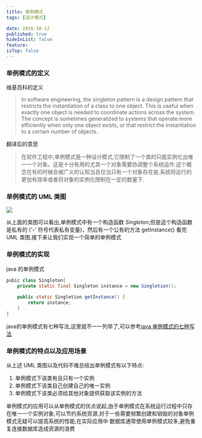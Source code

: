 ```yaml
---
title: 单例模式
tags: [设计模式]

date: 2016-10-12
published: true
hideInList: false
feature: 
isTop: false
---
```







### 单例模式的定义
维基百科的定义
>In software engineering, the singleton pattern is a design pattern that restricts the instantiation of a class to one object. This is useful when exactly one object is needed to coordinate actions across the system. The concept is sometimes generalized to systems that operate more efficiently when only one object exists, or that restrict the instantiation to a certain number of objects. 

翻译后的意思
>在软件工程中,单例模式是一种设计模式,它限制了一个类的只能实例化出唯一一个对象。这是十分有用的尤其一个对象需要协调整个系统运作.这个概念在有的时候会被广义的认知当且仅当只有一个对象存在是,系统将运行的更加有效率或者将对象的实例化限制在一定的数量下.


### 单例模式的 UML 类图
![](http://ww3.sinaimg.cn/large/d9e82fa4jw1f8premihj7j20et084wf0.jpg)

从上面的类图可以看出,单例模式中有一个构造函数 *Singleton*,但是这个构造函数是私有的 ('-' 符号代表私有变量)，然后有一个公有的方法 getInstance()
看完 UML 类图,接下来让我们实现一个简单的单例模式
### 单例模式的实现
java 的单例模式
```java
pubic class Singleton{
    private static final Singleton instance = new Singletion();
    
    public static Singletion getInstance() {
        return instance;
    }
}
```
java的单例模式有七种写法,这里就不一一列举了,可以参考[java 单例模式的七种写法](http://blog.csdn.net/zoushaohua84/article/details/46892889)

### 单例模式的特点以及应用场景
从上述 UML 类图以及代码不难总结出单例模式有以下特点:
1. 单例模式下该类有且只有一个实例
2. 单例模式下该类自己创建自己的唯一实例
3. 单例模式下该类必须给其他对象提供获取该实例的方法

单例模式的应用可以从单例模式的优点说起,由于单例模式在系统运行过程中只存在唯一一个实例对象,可以节约系统资源,对于一些需要频繁创建和销毁的对象单例模式无疑可以提高系统的性能,在实际应用中 数据库通常使用单例模式较多,避免重复连接数据库造成资源的浪费
